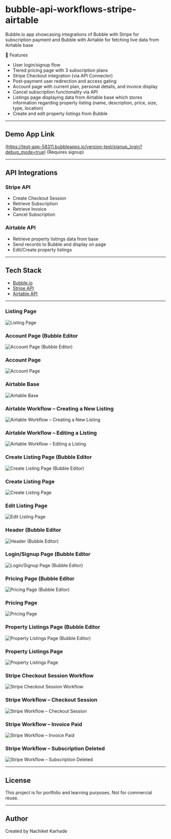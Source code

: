 # bubble-api-workflows-stripe-airtable
Bubble.io app showcasing integrations of Bubble with Stripe for subscription payment and Bubble with Airtable for fetching live data from Airtable base

🔧 Features

- User login/signup flow
- Tiered pricing page with 3 subscription plans
- Stripe Checkout integration (via API Connector)
- Post-payment user redirection and access gating
- Account page with current plan, personal details, and invoice display
- Cancel subscription functionality via API
- Listings page displaying data from Airtable base which stores information regarding property listing (name, description, price, size, type, location)
- Create and edit property listings from Bubble

---

## Demo App Link
(https://test-app-58311.bubbleapps.io/version-test/signup_login?debug_mode=true)
(Requires signup)

---
## API Integrations

### Stripe API
- Create Checkout Session
- Retrieve Subscription
- Retrieve Invoice
- Cancel Subscription

### Airtable API
- Retrieve property listings data from base
- Send records to Bubble and display on page
- Edit/Create property listings

---

## Tech Stack
- [Bubble.io](https://bubble.io/)
- [Stripe API](https://stripe.com/docs/api)
- [Airtable API](https://airtable.com/api)

---

### Listing Page
![Listing Page](screenshots/Create%20Listing%20Page.png)


### Account Page (Bubble Editor
![Account Page (Bubble Editor)](screenshots/Account%20Page%20(Bubble%20Editor).png)


### Account Page
![Account Page](screenshots/Account%20Page.png)


### Airtable Base
![Airtable Base](screenshots/Airtable%20Base%20.png)


### Airtable Workflow – Creating a New Listing
![Airtable Workflow – Creating a New Listing](screenshots/Airtable%20Workflow%20(Creating%20a%20new%20listing).png)


### Airtable Workflow – Editing a Listing
![Airtable Workflow – Editing a Listing](screenshots/Airtable%20Workflow%20(Editing%20a%20listing).png)


### Create Listing Page (Bubble Editor
![Create Listing Page (Bubble Editor)](screenshots/Create%20Listing%20Page%20(Bubble%20Editor).png)


### Create Listing Page
![Create Listing Page](screenshots/Create%20Listing%20Page.png)


### Edit Listing Page
![Edit Listing Page](screenshots/Edit%20Listing%20Page.png)


### Header (Bubble Editor
![Header (Bubble Editor)](screenshots/Header%20(Bubble%20Editor).png)


### Login/Signup Page (Bubble Editor
![Login/Signup Page (Bubble Editor)](screenshots/Login_Signup%20Page%20(Bubble%20Editor).png)


### Pricing Page (Bubble Editor
![Pricing Page (Bubble Editor)](screenshots/Pricing%20Page%20(Bubble%20Editor).png)


### Pricing Page
![Pricing Page](screenshots/Pricing%20Page.png)


### Property Listings Page (Bubble Editor
![Property Listings Page (Bubble Editor)](screenshots/Property%20Listings%20Page%20(Bubble%20Editor).png)


### Property Listings Page
![Property Listings Page](screenshots/Property%20Listings%20Page.png)


### Stripe Checkout Session Workflow
![Stripe Checkout Session Workflow](screenshots/Stripe%20Checkout%20Session%20Workflow.png)


### Stripe Workflow – Checkout Session
![Stripe Workflow – Checkout Session](screenshots/Stripe%20Workflow%20(checkout-session).png)


### Stripe Workflow – Invoice Paid
![Stripe Workflow – Invoice Paid](screenshots/Stripe%20Workflow%20(invoice-paid).png)


### Stripe Workflow – Subscription Deleted
![Stripe Workflow – Subscription Deleted](screenshots/Stripe%20Workflow%20(subscription-deleted).png)

---


## License
This project is for portfolio and learning purposes. Not for commercial reuse.

---

## Author
Created by Nachiket Karhade
